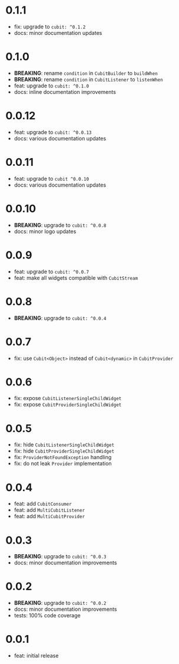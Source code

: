 # 0.1.1

- fix: upgrade to `cubit: ^0.1.2`
- docs: minor documentation updates

# 0.1.0

- **BREAKING**: rename `condition` in `CubitBuilder` to `buildWhen`
- **BREAKING**: rename `condition` in `CubitListener` to `listenWhen`
- feat: upgrade to `cubit: ^0.1.0`
- docs: inline documentation improvements

# 0.0.12

- feat: upgrade to `cubit: ^0.0.13`
- docs: various documentation updates

# 0.0.11

- feat: upgrade to `cubit ^0.0.10`
- docs: various documentation updates

# 0.0.10

- **BREAKING**: upgrade to `cubit: ^0.0.8`
- docs: minor logo updates

# 0.0.9

- feat: upgrade to `cubit: ^0.0.7`
- feat: make all widgets compatible with `CubitStream`

# 0.0.8

- **BREAKING**: upgrade to `cubit: ^0.0.4`

# 0.0.7

- fix: use `Cubit<Object>` instead of `Cubit<dynamic>` in `CubitProvider`

# 0.0.6

- fix: expose `CubitListenerSingleChildWidget`
- fix: expose `CubitProviderSingleChildWidget`

# 0.0.5

- fix: hide `CubitListenerSingleChildWidget`
- fix: hide `CubitProviderSingleChildWidget`
- fix: `ProviderNotFoundException` handling
- fix: do not leak `Provider` implementation

# 0.0.4

- feat: add `CubitConsumer`
- feat: add `MultiCubitListener`
- feat: add `MultiCubitProvider`

# 0.0.3

- **BREAKING**: upgrade to `cubit: ^0.0.3`
- docs: minor documentation improvements

# 0.0.2

- **BREAKING**: upgrade to `cubit: ^0.0.2`
- docs: minor documentation improvements
- tests: 100% code coverage

# 0.0.1

- feat: initial release
